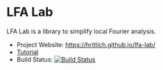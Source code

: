 <!---
This file is the Github readme.

Please see README.txt
-->

# LFA Lab

LFA Lab is a library to simplify local Fourier analysis.

- Project Website: https://hrittich.github.io/lfa-lab/
- [Tutorial](https://hrittich.github.io/lfa-lab/tutorial.html)
- Build Status: [![Build Status](https://travis-ci.org/hrittich/lfa-lab.svg?branch=master)](https://travis-ci.org/hrittich/lfa-lab)

